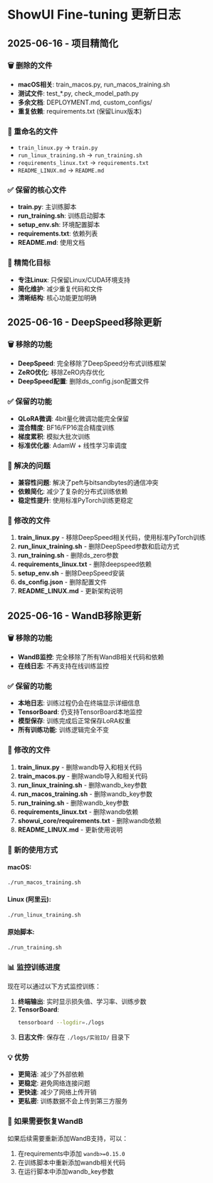 # ShowUI Fine-tuning 更新日志

## 2025-06-16 - 项目精简化

### 🗑️ 删除的文件
- **macOS相关**: train_macos.py, run_macos_training.sh
- **测试文件**: test_*.py, check_model_path.py
- **多余文档**: DEPLOYMENT.md, custom_configs/
- **重复依赖**: requirements.txt (保留Linux版本)

### 📝 重命名的文件
- `train_linux.py` → `train.py`
- `run_linux_training.sh` → `run_training.sh`
- `requirements_linux.txt` → `requirements.txt`
- `README_LINUX.md` → `README.md`

### ✅ 保留的核心文件
- **train.py**: 主训练脚本
- **run_training.sh**: 训练启动脚本
- **setup_env.sh**: 环境配置脚本
- **requirements.txt**: 依赖列表
- **README.md**: 使用文档

### 🎯 精简化目标
- **专注Linux**: 只保留Linux/CUDA环境支持
- **简化维护**: 减少重复代码和文件
- **清晰结构**: 核心功能更加明确

## 2025-06-16 - DeepSpeed移除更新

### 🗑️ 移除的功能
- **DeepSpeed**: 完全移除了DeepSpeed分布式训练框架
- **ZeRO优化**: 移除ZeRO内存优化
- **DeepSpeed配置**: 删除ds_config.json配置文件

### ✅ 保留的功能
- **QLoRA微调**: 4bit量化微调功能完全保留
- **混合精度**: BF16/FP16混合精度训练
- **梯度累积**: 模拟大批次训练
- **标准优化器**: AdamW + 线性学习率调度

### 🔧 解决的问题
- **兼容性问题**: 解决了peft与bitsandbytes的通信冲突
- **依赖简化**: 减少了复杂的分布式训练依赖
- **稳定性提升**: 使用标准PyTorch训练更稳定

### 📝 修改的文件
1. **train_linux.py** - 移除DeepSpeed相关代码，使用标准PyTorch训练
2. **run_linux_training.sh** - 删除DeepSpeed参数和启动方式
3. **run_training.sh** - 删除ds_zero参数
4. **requirements_linux.txt** - 删除deepspeed依赖
5. **setup_env.sh** - 删除DeepSpeed安装
6. **ds_config.json** - 删除配置文件
7. **README_LINUX.md** - 更新架构说明

## 2025-06-16 - WandB移除更新

### 🗑️ 移除的功能
- **WandB监控**: 完全移除了所有WandB相关代码和依赖
- **在线日志**: 不再支持在线训练监控

### ✅ 保留的功能
- **本地日志**: 训练过程仍会在终端显示详细信息
- **TensorBoard**: 仍支持TensorBoard本地监控
- **模型保存**: 训练完成后正常保存LoRA权重
- **所有训练功能**: 训练逻辑完全不变

### 📝 修改的文件
1. **train_linux.py** - 删除wandb导入和相关代码
2. **train_macos.py** - 删除wandb导入和相关代码
3. **run_linux_training.sh** - 删除wandb_key参数
4. **run_macos_training.sh** - 删除wandb_key参数
5. **run_training.sh** - 删除wandb_key参数
6. **requirements_linux.txt** - 删除wandb依赖
7. **showui_core/requirements.txt** - 删除wandb依赖
8. **README_LINUX.md** - 更新使用说明

### 🚀 新的使用方式

#### macOS:
```bash
./run_macos_training.sh
```

#### Linux (阿里云):
```bash
./run_linux_training.sh
```

#### 原始脚本:
```bash
./run_training.sh
```

### 📊 监控训练进度

现在可以通过以下方式监控训练：

1. **终端输出**: 实时显示损失值、学习率、训练步数
2. **TensorBoard**: 
   ```bash
   tensorboard --logdir=./logs
   ```
3. **日志文件**: 保存在 `./logs/实验ID/` 目录下

### 💡 优势
- **更简洁**: 减少了外部依赖
- **更稳定**: 避免网络连接问题
- **更快速**: 减少了网络上传开销
- **更私密**: 训练数据不会上传到第三方服务

### 🔄 如果需要恢复WandB
如果后续需要重新添加WandB支持，可以：
1. 在requirements中添加 `wandb>=0.15.0`
2. 在训练脚本中重新添加wandb相关代码
3. 在运行脚本中添加wandb_key参数

